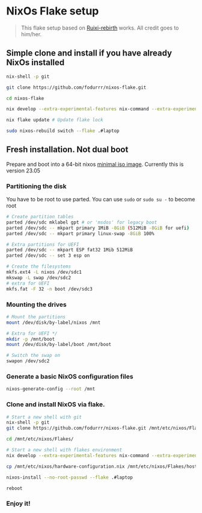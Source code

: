 # NixOs Flake setup

> This flake setup based on [Ruixi-rebirth](https://github.com/Ruixi-rebirth/flakes) works. All credit goes to him/her.


## Simple clone and install if you have already NixOs installed

```bash	
nix-shell -p git

git clone https://github.com/fodurrr/nixos-flake.git

cd nixos-flake

nix develop --extra-experimental-features nix-command --extra-experimental-features flakes

nix flake update # Update flake lock

sudo nixos-rebuild switch --flake .#laptop
```

## Fresh installation. Not dual boot

Prepare and boot into a 64-bit nixos [minimal iso image](https://channels.nixos.org/?prefix=nixos-unstable/latest-nixos-minimal-x86_64-linux.iso).
Currently this is version 23.05


### Partitioning the disk

You have to be root to use parted. You can use `sudo` or `sudo su -` to become root

```bash
# Create partition tables
parted /dev/sdc mklabel gpt # or 'msdos' for legacy boot
parted /dev/sdc -- mkpart primary 1MiB -8GiB (512MiB -8GiB for uefi)
parted /dev/sdc -- mkpart primary linux-swap -8GiB 100%

# Extra partitions for UEFI
parted /dev/sdc -- mkpart ESP fat32 1Mib 512MiB
parted /dev/sdc -- set 3 esp on

# Create the filesystems
mkfs.ext4 -L nixos /dev/sdc1
mkswap -L swap /dev/sdc2
# extra for UEFI 
mkfs.fat -F 32 -n boot /dev/sdc3
```

### Mounting the drives

```bash
# Mount the partitions
mount /dev/disk/by-label/nixos /mnt

# Extra for UEFI */
mkdir -p /mnt/boot
mount /dev/disk/by-label/boot /mnt/boot

# Switch the swap on
swapon /dev/sdc2
```

### Generate a basic NixOS configuration files 

```bash
nixos-generate-config --root /mnt
```

### Clone and install NixOS via flake.

```bash
# Start a new shell with git
nix-shell -p git
git clone https://github.com/fodurrr/nixos-flake.git /mnt/etc/nixos/Flakes 

cd /mnt/etc/nixos/Flakes/

# Start a new shell with flakes environment
nix develop --extra-experimental-features nix-command --extra-experimental-features flakes 

cp /mnt/etc/nixos/hardware-configuration.nix /mnt/etc/nixos/Flakes/hosts/laptop/hardware-configuration.nix

nixos-install --no-root-passwd --flake .#laptop

reboot
```

### Enjoy it!

